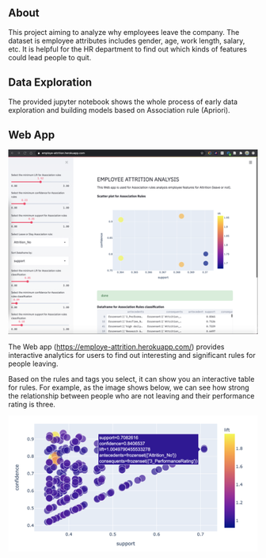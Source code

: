 ## About 

This project aiming to analyze why employees leave the company. The dataset is employee attributes includes gender, age, work length, salary, etc. It is helpful for the HR department to find out which kinds of features could lead people to quit.

## Data Exploration

The provided jupyter notebook shows the whole process of early data exploration and building models based on Association rule (Apriori).

## Web App

![image](https://github.com/oliverxzy/Employee_Analysis_system/blob/master/IMG/image-20201003145140870.png)

The Web app (https://employe-attrition.herokuapp.com/) provides interactive analytics for users to find out interesting and significant rules for people leaving.

Based on the rules and tags you select, it can show you an interactive table for rules. For example, as the image shows below, we can see how strong the relationship between people who are not leaving and their performance rating is three.

![image](https://github.com/oliverxzy/Employee_Analysis_system/blob/master/IMG/image-20201003145728211.png)


